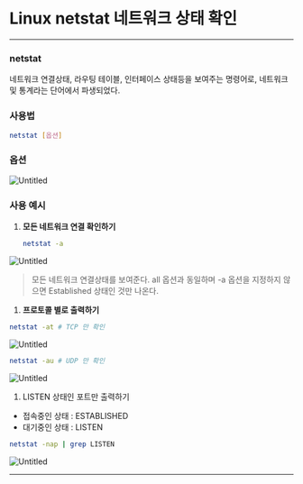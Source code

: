 # Linux netstat 네트워크 상태 확인

---

### netstat

네트워크 연결상태, 라우팅 테이블, 인터페이스 상태등을 보여주는 명령어로, 네트워크 및 통계라는 단어에서 파생되었다.

### 사용법

```bash
netstat [옵션]
```

### 옵션

![Untitled](Linux%20netstat%20%E1%84%82%E1%85%A6%E1%84%90%E1%85%B3%E1%84%8B%E1%85%AF%E1%84%8F%E1%85%B3%20%E1%84%89%E1%85%A1%E1%86%BC%E1%84%90%E1%85%A2%20%E1%84%92%E1%85%AA%E1%86%A8%E1%84%8B%E1%85%B5%E1%86%AB%2051d3dc8156b94dbfb2b2fe65f96dd30e/Untitled.png)

### 사용 예시

1. **모든 네트워크 연결 확인하기**
    
    ```bash
    netstat -a
    ```
    

![Untitled](Linux%20netstat%20%E1%84%82%E1%85%A6%E1%84%90%E1%85%B3%E1%84%8B%E1%85%AF%E1%84%8F%E1%85%B3%20%E1%84%89%E1%85%A1%E1%86%BC%E1%84%90%E1%85%A2%20%E1%84%92%E1%85%AA%E1%86%A8%E1%84%8B%E1%85%B5%E1%86%AB%2051d3dc8156b94dbfb2b2fe65f96dd30e/Untitled%201.png)

> 모든 네트워크 연결상태를 보여준다. all 옵션과 동일하며 -a 옵션을 지정하지 않으면 Established 상태인 것만 나온다.
> 

1. **프로토콜 별로 출력하기**

```bash
netstat -at # TCP 만 확인
```

![Untitled](Linux%20netstat%20%E1%84%82%E1%85%A6%E1%84%90%E1%85%B3%E1%84%8B%E1%85%AF%E1%84%8F%E1%85%B3%20%E1%84%89%E1%85%A1%E1%86%BC%E1%84%90%E1%85%A2%20%E1%84%92%E1%85%AA%E1%86%A8%E1%84%8B%E1%85%B5%E1%86%AB%2051d3dc8156b94dbfb2b2fe65f96dd30e/Untitled%202.png)

```bash
netstat -au # UDP 만 확인
```

![Untitled](Linux%20netstat%20%E1%84%82%E1%85%A6%E1%84%90%E1%85%B3%E1%84%8B%E1%85%AF%E1%84%8F%E1%85%B3%20%E1%84%89%E1%85%A1%E1%86%BC%E1%84%90%E1%85%A2%20%E1%84%92%E1%85%AA%E1%86%A8%E1%84%8B%E1%85%B5%E1%86%AB%2051d3dc8156b94dbfb2b2fe65f96dd30e/Untitled%203.png)

1. LISTEN 상태인 포트만 출력하기
- 접속중인 상태 : ESTABLISHED
- 대기중인 상태 : LISTEN

```bash
netstat -nap | grep LISTEN
```

![Untitled](Linux%20netstat%20%E1%84%82%E1%85%A6%E1%84%90%E1%85%B3%E1%84%8B%E1%85%AF%E1%84%8F%E1%85%B3%20%E1%84%89%E1%85%A1%E1%86%BC%E1%84%90%E1%85%A2%20%E1%84%92%E1%85%AA%E1%86%A8%E1%84%8B%E1%85%B5%E1%86%AB%2051d3dc8156b94dbfb2b2fe65f96dd30e/Untitled%204.png)

---